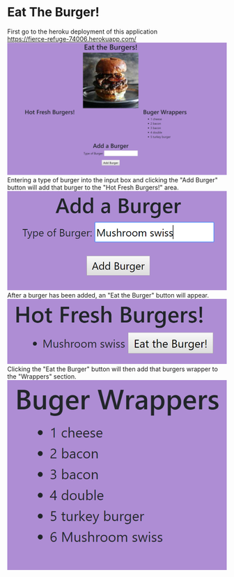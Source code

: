 # Eat The Burger!
First go to the heroku deployment of this application<br>
https://fierce-refuge-74006.herokuapp.com/ <br>
![home](public/assets/img/home.PNG?raw=true "home page")<br>
Entering a type of burger into the input box and clicking the "Add Burger" button will add that burger to the "Hot Fresh Burgers!" area.
![fresh](public/assets/img/newBurger.PNG?raw=true "add burger")<br>
After a burger has been added, an "Eat the Burger" button will appear.
![eat](public/assets/img/eatBurger.PNG?raw=true "eat burger")<br>
Clicking the "Eat the Burger" button will then add that burgers wrapper to the "Wrappers" section.
![eaten](public/assets/img/eaten.PNG?raw=true "wrapper")
